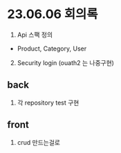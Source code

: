 # 23.06.06 회의록

1. Api 스팩 정의

- Product, Category, User

2. Security login (ouath2 는 나중구현)

## back

1. 각 repository test 구현

## front

1. crud 만드는걸로
